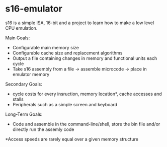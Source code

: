 # s16-emulator

s16 is a simple ISA, 16-bit and a project to learn how to make a low level CPU emulation.

Main Goals:
  - Configurable main memory size
  - Configurable cache size and replacement algorithms
  - Output a file containing changes in memory and functional units each cycle
  - Take s16 assembly from a file -> assemble microcode -> place in emulator memory

Secondary Goals:
  - cycle costs for every insruction, memory location*, cache accesses and stalls
  - Peripherals such as a simple screen and keyboard

Long-Term Goals:
  - Code and assemble in the command-line/shell, store the bin file and/or directly run the assemly code

*Access speeds are rarely equal over a given memory structure

